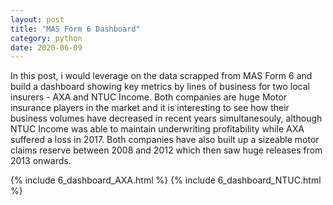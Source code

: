```yaml
---
layout: post
title: "MAS Form 6 Dashboard"
category: python
date: 2020-06-09
---
```


In this post, i would leverage on the data scrapped from MAS Form 6 and build a dashboard showing key metrics by lines of business for two local insurers - AXA and NTUC Income. Both companies are huge Motor insurance players in the market and it is interesting to see how their business volumes have decreased in recent years simultanesouly, although NTUC Income was able to maintain underwriting profitability while AXA suffered a loss in 2017. Both companies have also built up a sizeable motor claims reserve between 2008 and 2012 which then saw huge releases from 2013 onwards.

<left> {% include 6_dashboard_AXA.html %} </left>
<left> {% include 6_dashboard_NTUC.html %} </left>

<script src="https://gist.github.com/cchanzl/d2784389a731153c75c94bc01bd8c7fe.js"></script>
